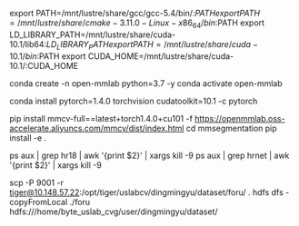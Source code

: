 export PATH=/mnt/lustre/share/gcc/gcc-5.4/bin/:$PATH
export PATH=/mnt/lustre/share/cmake-3.11.0-Linux-x86_64/bin:$PATH
export LD_LIBRARY_PATH=/mnt/lustre/share/cuda-10.1/lib64:$LD_LIBRARY_PATH
export PATH=/mnt/lustre/share/cuda-10.1/bin:$PATH
export CUDA_HOME=/mnt/lustre/share/cuda-10.1/:CUDA_HOME

conda create -n open-mmlab python=3.7 -y
conda activate open-mmlab

conda install pytorch=1.4.0 torchvision cudatoolkit=10.1 -c pytorch

pip install mmcv-full==latest+torch1.4.0+cu101 -f https://openmmlab.oss-accelerate.aliyuncs.com/mmcv/dist/index.html
cd mmsegmentation
pip install -e .


ps aux | grep hr18 | awk '{print $2}' | xargs kill -9
ps aux | grep hrnet | awk '{print $2}' | xargs kill -9

scp -P 9001 -r tiger@10.148.57.22:/opt/tiger/uslabcv/dingmingyu/dataset/foru/ .
hdfs dfs -copyFromLocal ./foru hdfs:///home/byte_uslab_cvg/user/dingmingyu/dataset/